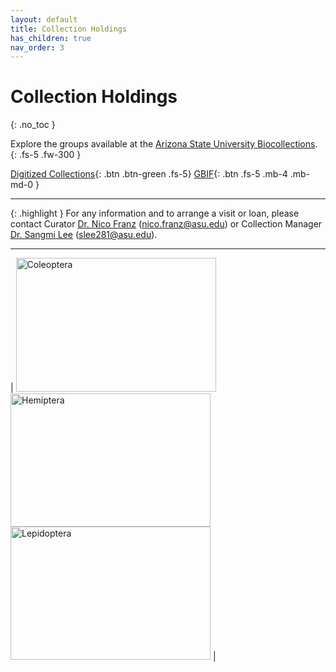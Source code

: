 ```yaml
---
layout: default
title: Collection Holdings
has_children: true
nav_order: 3
---
```



# Collection Holdings 
{: .no_toc }

Explore the groups available at the [Arizona State University Biocollections](https://asucollections.github.io/).
{: .fs-5 .fw-300 }

[Digitized Collections](https://serv.biokic.asu.edu/ecdysis/collections/list.php?db=2%2C1%2C3&taxa=Insecta&usethes=1&taxontype=4){: .btn .btn-green .fs-5}  [GBIF](https://www.gbif.org/occurrence/search?basis_of_record=PRESERVED_SPECIMEN&publishing_org=814cdfb5-d4f8-4453-815f-ea5df98e76bf&taxon_key=216){: .btn .fs-5 .mb-4 .mb-md-0 } 

---

{: .highlight }
For any information and to arrange a visit or loan, please contact Curator [Dr. Nico Franz](https://search.asu.edu/profile/1804402) (nico.franz@asu.edu) or Collection Manager [Dr. Sangmi Lee](https://search.asu.edu/profile/1876693) (slee281@asu.edu).

---


| [<img src="https://serv.biokic.asu.edu/imglib/storage/portals/scan/misc/201501/ASUHIC0053600_habitus_lateral__1420757508_web.jpg" alt="Coleoptera" width="320" height="213.4">](https://asucollections.github.io/holdings/coleoptera/) [<img src="https://serv.biokic.asu.edu/imglib/scan/ASU_ASULOB/ASULOB0000/ASULOB0000003_habitus_dorsal_1549996801.jpg" alt="Hemiptera" width="320" height="213.4">](https://asucollections.github.io/holdings/coleoptera/) [<img src="https://serv.biokic.asu.edu/imglib/ecdysis/ASU_ASUHIC/ASUHIC0121/ASUHIC0121255_habitus_dorsal_1571171572.jpg" alt="Lepidoptera" width="320" height="213.4">](https://asucollections.github.io/holdings/lepidoptera/) 
| 
